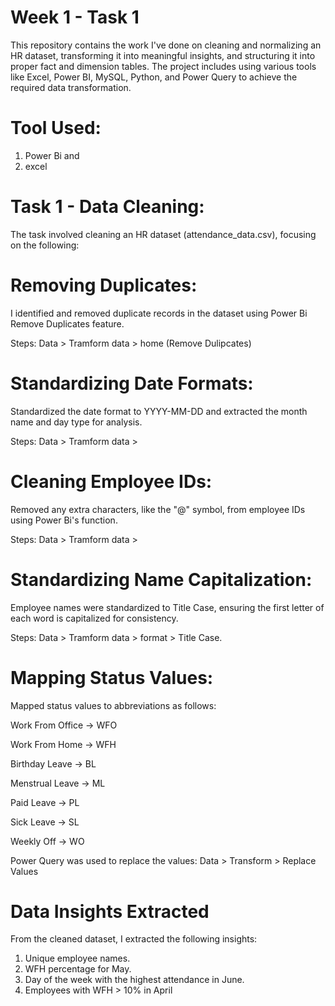  # Week 1 - Task 1
This repository contains the work I've done on cleaning and normalizing an HR dataset, transforming it into meaningful insights, and structuring it into proper fact and dimension tables. The project includes using various tools like Excel, Power BI, MySQL, Python, and Power Query to achieve the required data transformation.

# Tool Used:
  1) Power Bi   and
  2) excel
     
 # Task 1 - Data Cleaning:
  
 The task involved cleaning an HR dataset (attendance_data.csv), focusing on the following:

# Removing Duplicates:

I identified and removed duplicate records in the dataset using Power Bi Remove Duplicates feature.

Steps: Data > Tramform data > home (Remove Dulipcates) 

# Standardizing Date Formats:

Standardized the date format to YYYY-MM-DD and extracted the month name and day type for analysis.

Steps: Data > Tramform data >


# Cleaning Employee IDs:

Removed any extra characters, like the "@" symbol, from employee IDs using Power Bi's function.

Steps: Data > Tramform data >

# Standardizing Name Capitalization:

Employee names were standardized to Title Case, ensuring the first letter of each word is capitalized for consistency.

Steps: Data > Tramform data > format > Title Case.

# Mapping Status Values:

Mapped status values to abbreviations as follows:

Work From Office → WFO

Work From Home → WFH

Birthday Leave → BL

Menstrual Leave → ML

Paid Leave → PL

Sick Leave → SL

Weekly Off → WO

Power Query was used to replace the values: Data > Transform > Replace Values

# Data Insights Extracted
From the cleaned dataset, I extracted the following insights:
1) Unique employee names.
2) WFH percentage for May.
3) Day of the week with the highest attendance in June.
4) Employees with WFH > 10% in April
